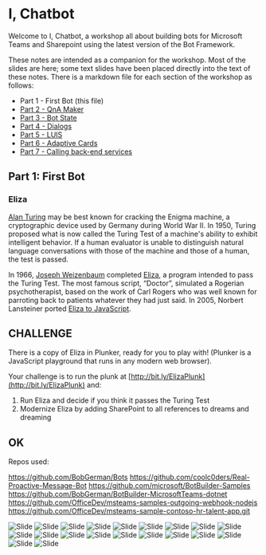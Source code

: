 # I, Chatbot

Welcome to I, Chatbot, a workshop all about building bots for Microsoft Teams and Sharepoint using the latest version of the Bot Framework.

These notes are intended as a companion for the workshop. Most of the slides are here; some text slides have been placed directly into the text of these notes. There is a markdown file for each section of the workshop as follows:

* Part 1 - First Bot (this file)
* [Part 2 - QnA Maker](02-QnAMaker.md)
* [Part 3 - Bot State](03-State.md)
* [Part 4 - Dialogs](04-Dialogs.md)
* [Part 5 - LUIS](05-LUIS.md)
* [Part 6 - Adaptive Cards](06-AdaptiveCards.md)
* [Part 7 - Calling back-end services](07-CallingServices.md)

## Part 1: First Bot


### Eliza

[Alan Turing](https://en.wikipedia.org/wiki/Alan_Turing) may be best known for cracking the Enigma machine, a cryptographic device used by Germany during World War II. In 1950, Turing proposed what is now called the Turing Test of a machine's ability to exhibit intelligent behavior. If a human evaluator is unable to distinguish natural language conversations with those of the machine and those of a human, the test is passed.

In 1966, [Joseph Weizenbaum](https://en.wikipedia.org/wiki/Joseph_Weizenbaum) completed [Eliza](https://en.wikipedia.org/wiki/ELIZA), a program intended to pass the Turing Test. The most famous script, “Doctor”, simulated a Rogerian psychotherapist, based on the work of Carl Rogers who was well known for parroting back to patients whatever they had just said. In 2005, Norbert Lansteiner ported [Eliza to JavaScript](https://www.masswerk.at/elizabot/).

CHALLENGE
---------

There is a copy of Eliza in Plunker, ready for you to play with! (Plunker is a JavaScript playground that runs in any modern web browser).


Your challenge is to run the plunk at [http://bit.ly/ElizaPlunk](http://bit.ly/ElizaPlunk) and:

1. Run Eliza and decide if you think it passes the Turing Test
2. Modernize Eliza by adding SharePoint to all references to dreams and dreaming


## OK

Repos used:

https://github.com/BobGerman/Bots
https://github.com/coolc0ders/Real-Proactive-Message-Bot
https://github.com/microsoft/BotBuilder-Samples
https://github.com/BobGerman/BotBuilder-MicrosoftTeams-dotnet
https://github.com/OfficeDev/msteams-samples-outgoing-webhook-nodejs
https://github.com/OfficeDev/msteams-sample-contoso-hr-talent-app.git




![Slide](./Slides/Slide1.PNG)
![Slide](./Slides/Slide2.PNG)
![Slide](./Slides/Slide3.PNG)
![Slide](./Slides/Slide4.PNG)
![Slide](./Slides/Slide5.PNG)
![Slide](./Slides/Slide6.PNG)
![Slide](./Slides/Slide7.PNG)
![Slide](./Slides/Slide8.PNG)
![Slide](./Slides/Slide9.PNG)
![Slide](./Slides/Slide10.PNG)
![Slide](./Slides/Slide11.PNG)
![Slide](./Slides/Slide12.PNG)
![Slide](./Slides/Slide13.PNG)
![Slide](./Slides/Slide14.PNG)
![Slide](./Slides/Slide15.PNG)
![Slide](./Slides/Slide16.PNG)
![Slide](./Slides/Slide17.PNG)
![Slide](./Slides/Slide18.PNG)
![Slide](./Slides/Slide19.PNG)
![Slide](./Slides/Slide20.PNG)
